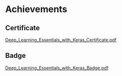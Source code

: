 

# Achievements
## Certificate
[Deep_Learning_Essentials_with_Keras_Certificate.pdf](https://prod-files-secure.s3.us-west-2.amazonaws.com/03e82b26-cccb-4906-bb56-adabcbdc0655/f5cf1405-8a02-49a4-beb6-3d50b033ba6e/Deep_Learning_Essentials_with_Keras_Certificate.pdf?X-Amz-Algorithm=AWS4-HMAC-SHA256&X-Amz-Content-Sha256=UNSIGNED-PAYLOAD&X-Amz-Credential=ASIAZI2LB466XDODNUMK%2F20250203%2Fus-west-2%2Fs3%2Faws4_request&X-Amz-Date=20250203T122912Z&X-Amz-Expires=3600&X-Amz-Security-Token=IQoJb3JpZ2luX2VjEPz%2F%2F%2F%2F%2F%2F%2F%2F%2F%2FwEaCXVzLXdlc3QtMiJHMEUCIQDTF8t5kzjqtiiIW%2BJPYz8nNQqAJTTAYyhdBiV2jRHE7QIgN6diojRcPN0XZOGdF7Mm0ujlTwcADS%2BacWWFASgAnZEq%2FwMIFRAAGgw2Mzc0MjMxODM4MDUiDHS4IiOHJE131yrv3CrcAy2YHKa9X4xWWxvlGVaM4cUMTVX2AnOfB2rjC%2F1S8xIlyP0zzysV4E4O12padYflGB7R%2FspYT4e9uqjxSutHe82g3Fdw6ZRpRoMLqWaKt49Vny4u8rrA%2FZ3L5NmjBhQv0QV5t1yPbv%2BXGKzHUKXeEIzW72Oz412Mcb75QGT5Jtz1Ceuu07ufkUc35R4ta%2FbnFJkmxlmt1QQQTVAsjcTBjULPSxVM0KQY%2FeBIFIAIIasH3t1j2jjOsXjvAwJXhDryXd1bXik9reXkj5I2Ide4bUb6%2BdBYyhhfxhwYGW6Bevy7PvoCuWLEVwOo1t1g%2BK35yiWgMFsxG8gbHX8friNk4ER7BeHcRzKc%2BEbvk7bwPExjQ6SrbwqUqDJi3ZB0mwe%2Fh9Ui%2FypWaeZih0Q1h71uJ0Y3BxtoC%2FGe3SXs9mY9Hjdu%2Bhgsk%2BQJyeGsiDklDFKWL%2FTBGf1L3Yeyy9qqvI8neRQAIUbxhr4Dp3Actoqxa%2Fgzt%2BqKH8YeSFlowKoyRjAtQqEJ41chbX8vinX8dFwmYltVXKdyLJKYDg9EeLTMCdpwuLUIHSFWh3AV1rLqmisLqKmyHMozXIDZQci9kfnhLEBBWfj231IUu32zdP8aIiAtYo4EAczRAlFKRJCPMOzSgr0GOqUBb65wub2raKuHiTsY8AB6EBuFvIMgiVG0eRapFres4uiBQ9z8sRIESVv1Jtvwiz9PwGg%2BRs79SxkikpBdOqUb76U9AeO71VQuVgNGd9bRmbfogQyITC1oRF0P7Qm6jADkOOoxl5mm87Im9eFp9ufexGHbjJo8SUoU54wyNxuUCoJLJ42wHsTQwSA9lauKSU9ybiL%2B2QvhaOZVfUpP6JI3FjEioyow&X-Amz-Signature=198190be5b1a57b401d1434ca98f5f348f3297a57b4b8babb8cf356ff7e655fc&X-Amz-SignedHeaders=host&x-id=GetObject)
## Badge
[Deep_Learning_Essentials_with_Keras_Badge.pdf](https://prod-files-secure.s3.us-west-2.amazonaws.com/03e82b26-cccb-4906-bb56-adabcbdc0655/5c209097-6d96-477f-a031-edc11aa6225f/Deep_Learning_Essentials_with_Keras_Badge.pdf?X-Amz-Algorithm=AWS4-HMAC-SHA256&X-Amz-Content-Sha256=UNSIGNED-PAYLOAD&X-Amz-Credential=ASIAZI2LB466XDODNUMK%2F20250203%2Fus-west-2%2Fs3%2Faws4_request&X-Amz-Date=20250203T122912Z&X-Amz-Expires=3600&X-Amz-Security-Token=IQoJb3JpZ2luX2VjEPz%2F%2F%2F%2F%2F%2F%2F%2F%2F%2FwEaCXVzLXdlc3QtMiJHMEUCIQDTF8t5kzjqtiiIW%2BJPYz8nNQqAJTTAYyhdBiV2jRHE7QIgN6diojRcPN0XZOGdF7Mm0ujlTwcADS%2BacWWFASgAnZEq%2FwMIFRAAGgw2Mzc0MjMxODM4MDUiDHS4IiOHJE131yrv3CrcAy2YHKa9X4xWWxvlGVaM4cUMTVX2AnOfB2rjC%2F1S8xIlyP0zzysV4E4O12padYflGB7R%2FspYT4e9uqjxSutHe82g3Fdw6ZRpRoMLqWaKt49Vny4u8rrA%2FZ3L5NmjBhQv0QV5t1yPbv%2BXGKzHUKXeEIzW72Oz412Mcb75QGT5Jtz1Ceuu07ufkUc35R4ta%2FbnFJkmxlmt1QQQTVAsjcTBjULPSxVM0KQY%2FeBIFIAIIasH3t1j2jjOsXjvAwJXhDryXd1bXik9reXkj5I2Ide4bUb6%2BdBYyhhfxhwYGW6Bevy7PvoCuWLEVwOo1t1g%2BK35yiWgMFsxG8gbHX8friNk4ER7BeHcRzKc%2BEbvk7bwPExjQ6SrbwqUqDJi3ZB0mwe%2Fh9Ui%2FypWaeZih0Q1h71uJ0Y3BxtoC%2FGe3SXs9mY9Hjdu%2Bhgsk%2BQJyeGsiDklDFKWL%2FTBGf1L3Yeyy9qqvI8neRQAIUbxhr4Dp3Actoqxa%2Fgzt%2BqKH8YeSFlowKoyRjAtQqEJ41chbX8vinX8dFwmYltVXKdyLJKYDg9EeLTMCdpwuLUIHSFWh3AV1rLqmisLqKmyHMozXIDZQci9kfnhLEBBWfj231IUu32zdP8aIiAtYo4EAczRAlFKRJCPMOzSgr0GOqUBb65wub2raKuHiTsY8AB6EBuFvIMgiVG0eRapFres4uiBQ9z8sRIESVv1Jtvwiz9PwGg%2BRs79SxkikpBdOqUb76U9AeO71VQuVgNGd9bRmbfogQyITC1oRF0P7Qm6jADkOOoxl5mm87Im9eFp9ufexGHbjJo8SUoU54wyNxuUCoJLJ42wHsTQwSA9lauKSU9ybiL%2B2QvhaOZVfUpP6JI3FjEioyow&X-Amz-Signature=ff527d43b811618828e2a0305368155b1fd792b1e1ac6a09531355acb82f5273&X-Amz-SignedHeaders=host&x-id=GetObject)
